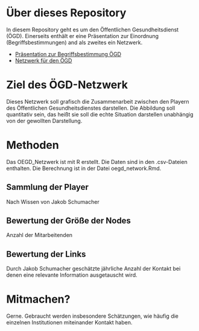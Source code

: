 # Über dieses Repository
In diesem Repository geht es um den Öffentlichen Gesundheitsdienst (ÖGD). Einerseits enthält er eine Präsentation zur Einordnung (Begriffsbestimmungen) and als zweites ein Netzwerk.
* [Präsentation zur Begriffsbestimmung ÖGD](oegd_begriff/Ein_Schaubild_für_den_ÖGD.pdf)
* [Netzwerk für den ÖGD](https://jakobschumacher.github.io/oegd_network/)

# Ziel des ÖGD-Netzwerk
Dieses Netzwerk soll grafisch die Zusammenarbeit zwischen den Playern des Öffentlichen Gesundheitsdienstes darstellen. Die Abbildung soll quantitativ sein, das heißt sie soll die echte Situation darstellen unabhängig von der gewollten Darstellung.

# Methoden
Das OEGD_Netzwerk ist mit R erstellt. Die Daten sind in den .csv-Dateien enthalten. Die Berechnung ist in der Datei oegd_network.Rmd.

## Sammlung der Player
Nach Wissen von Jakob Schumacher

## Bewertung der Größe der Nodes
Anzahl der Mitarbeitenden

## Bewertung der Links
Durch Jakob Schumacher geschätzte jährliche Anzahl der Kontakt bei denen eine relevante Information ausgetauscht wird. 

# Mitmachen?
Gerne. Gebraucht werden insbesondere Schätzungen, wie häufig die einzelnen Institutionen miteinander Kontakt haben.